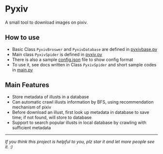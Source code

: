 # Pyxiv

A small tool to download images on pixiv.

## How to use

- Basic Class ```PyxivBroswer``` and ```PyxivDatabase``` are defined in [pyxivbase.py](https://github.com/ww-rm/Pyxiv/blob/main/pyxivbase.py)
- Main class ```PyxivSpider``` is defined in [pyxiv.py](https://github.com/ww-rm/Pyxiv/blob/main/pyxiv.py)
- There is also a sample [config.json](https://github.com/ww-rm/Pyxiv/blob/main/config.json) file to show config format
- To use it, see docs written in Class ```PyxivSpider``` and short sample codes in [main.py](https://github.com/ww-rm/Pyxiv/blob/main/main.py)

## Main Features

- Store metadata of illusts in a database
- Can automatic crawl illusts information by BFS, using recommendation mechanism of pixiv
- Before download an illust, first look up metadata in database to save time; if not found, will store to database
- Support to search popular illusts in local database by crawling with sufficient metadata

---

*If you think this project is helpful to you, plz star it and let more people see it. :)*
